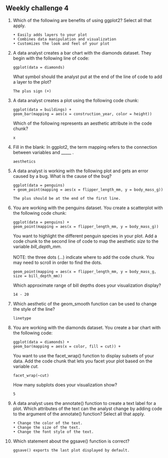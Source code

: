 ## Weekly challenge 4
1. Which of the following are benefits of using ggplot2? Select all that apply.
   ```
   • Easily adds layers to your plot
   • Combines data manipulation and visualization
   • Customizes the look and feel of your plot
   ```
2. A data analyst creates a bar chart with the diamonds dataset. They begin with the following line of code:
   ```
   ggplot(data = diamonds)
   ```
   What symbol should the analyst put at the end of the line of code to add a layer to the plot?
   ```
   The plus sign (+)
   ```
3. A data analyst creates a plot using the following code chunk:
   ```
   ggplot(data = buildings) +
   geom_bar(mapping = aes(x = construction_year, color = height))
   ```
   Which of the following represents an aesthetic attribute in the code chunk?
   ```
   x
   ```
4. Fill in the blank: In ggplot2, the term mapping refers to the connection between variables and _____ .
   ```
   aesthetics 
   ```
5. A data analyst is working with the following plot and gets an error caused by a bug. What is the cause of the bug?
   ```
   ggplot(data = penguins)
   + geom_point(mapping = aes(x = flipper_length_mm, y = body_mass_g))
   ```
   ```
   The plus should be at the end of the first line.
   ```
6. You are working with the penguins dataset. You create a scatterplot with the following code chunk: 
   ```
   ggplot(data = penguins) +
   geom_point(mapping = aes(x = flipper_length_mm, y = body_mass_g))
   ```
   You want to highlight the different penguin species in your plot. Add a code chunk to the second line of code to map the aesthetic _size_ to the variable _bill_depth_mm_.
   <br/><br/>
   NOTE: the three dots (...) indicate where to add the code chunk. You may need to scroll in order to find the dots.
   ```
   geom_point(mapping = aes(x = flipper_length_mm, y = body_mass_g, size = bill_depth_mm))
   ```
   Which approximate range of bill depths does your visualization display?
   ```
   14 - 20
   ```
7. Which aesthetic of the geom_smooth function can be used to change the style of the line?
   ```
   linetype
   ```
8. You are working with the diamonds dataset. You create a bar chart with the following code: 
   ```
   ggplot(data = diamonds) +
   geom_bar(mapping = aes(x = color, fill = cut)) +
   ```
   You want to use the facet_wrap() function to display subsets of your data. Add the code chunk that lets you facet your plot based on the variable _cut._
   ```
   facet_wrap(~cut)
   ```
   How many subplots does your visualization show?
   ```
   5
   ```
9. A data analyst uses the annotate() function to create a text label for a plot. Which attributes of the text can the analyst change by adding code to the argument of the annotate() function? Select all that apply.
   ```
   • Change the color of the text.
   • Change the size of the text.
   • Change the font style of the text.
   ```
10. Which statement about the ggsave() function is correct?
    ```
    ggsave() exports the last plot displayed by default.
    ```